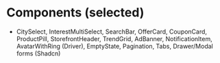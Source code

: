 # Components (selected)
- CitySelect, InterestMultiSelect, SearchBar, OfferCard, CouponCard, ProductPill, StorefrontHeader,
  TrendGrid, AdBanner, NotificationItem, AvatarWithRing (Driver), EmptyState, Pagination, Tabs,
  Drawer/Modal forms (Shadcn)
